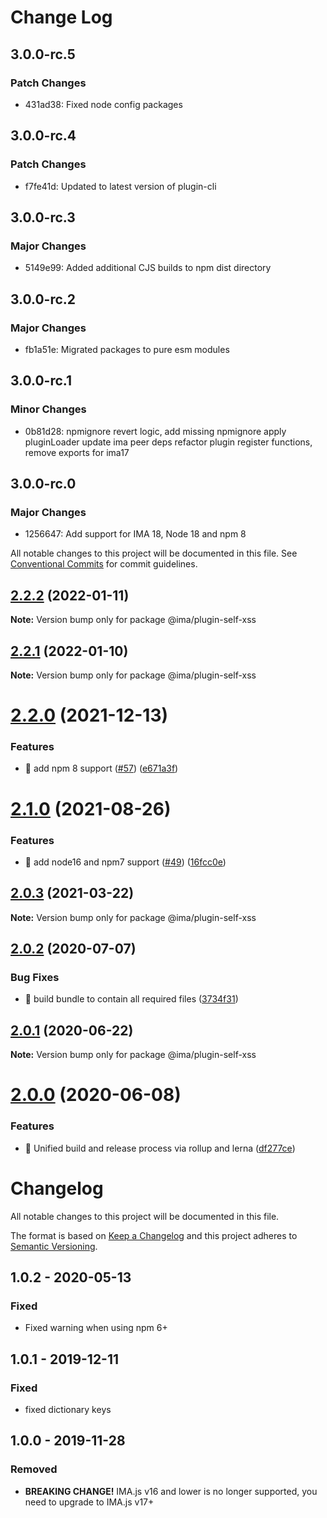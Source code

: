 # Change Log

## 3.0.0-rc.5

### Patch Changes

- 431ad38: Fixed node config packages

## 3.0.0-rc.4

### Patch Changes

- f7fe41d: Updated to latest version of plugin-cli

## 3.0.0-rc.3

### Major Changes

- 5149e99: Added additional CJS builds to npm dist directory

## 3.0.0-rc.2

### Major Changes

- fb1a51e: Migrated packages to pure esm modules

## 3.0.0-rc.1

### Minor Changes

- 0b81d28: npmignore revert logic, add missing npmignore
  apply pluginLoader
  update ima peer deps
  refactor plugin register functions, remove exports for ima17

## 3.0.0-rc.0

### Major Changes

- 1256647: Add support for IMA 18, Node 18 and npm 8

All notable changes to this project will be documented in this file.
See [Conventional Commits](https://conventionalcommits.org) for commit guidelines.

## [2.2.2](https://github.com/seznam/IMA.js-plugins/compare/@ima/plugin-self-xss@2.2.1...@ima/plugin-self-xss@2.2.2) (2022-01-11)

**Note:** Version bump only for package @ima/plugin-self-xss

## [2.2.1](https://github.com/seznam/IMA.js-plugins/compare/@ima/plugin-self-xss@2.2.0...@ima/plugin-self-xss@2.2.1) (2022-01-10)

**Note:** Version bump only for package @ima/plugin-self-xss

# [2.2.0](https://github.com/seznam/IMA.js-plugins/compare/@ima/plugin-self-xss@2.1.0...@ima/plugin-self-xss@2.2.0) (2021-12-13)

### Features

- 🎸 add npm 8 support ([#57](https://github.com/seznam/IMA.js-plugins/issues/57)) ([e671a3f](https://github.com/seznam/IMA.js-plugins/commit/e671a3fb8d87c39c2da43339782fdca4bf78375d))

# [2.1.0](https://github.com/seznam/IMA.js-plugins/compare/@ima/plugin-self-xss@2.0.3...@ima/plugin-self-xss@2.1.0) (2021-08-26)

### Features

- 🎸 add node16 and npm7 support ([#49](https://github.com/seznam/IMA.js-plugins/issues/49)) ([16fcc0e](https://github.com/seznam/IMA.js-plugins/commit/16fcc0eab73da5651171d110100e5a5ec9cbdcf1))

## [2.0.3](https://github.com/seznam/IMA.js-plugins/compare/@ima/plugin-self-xss@2.0.2...@ima/plugin-self-xss@2.0.3) (2021-03-22)

**Note:** Version bump only for package @ima/plugin-self-xss

## [2.0.2](https://github.com/seznam/IMA.js-plugins/compare/@ima/plugin-self-xss@2.0.1...@ima/plugin-self-xss@2.0.2) (2020-07-07)

### Bug Fixes

- 🐛 build bundle to contain all required files ([3734f31](https://github.com/seznam/IMA.js-plugins/commit/3734f31f02ca5e81d0f8f0ad8b46d0f6560f3c4e))

## [2.0.1](https://github.com/seznam/IMA.js-plugins/compare/@ima/plugin-self-xss@2.0.0...@ima/plugin-self-xss@2.0.1) (2020-06-22)

**Note:** Version bump only for package @ima/plugin-self-xss

# [2.0.0](https://github.com/seznam/IMA.js-plugins/compare/@ima/plugin-self-xss@1.0.2...@ima/plugin-self-xss@2.0.0) (2020-06-08)

### Features

- 🎸 Unified build and release process via rollup and lerna ([df277ce](https://github.com/seznam/IMA.js-plugins/commit/df277ce5bae0cacc9c5b4d6957bdc786ac9cf571))

# Changelog

All notable changes to this project will be documented in this file.

The format is based on [Keep a Changelog](http://keepachangelog.com/en/1.0.0/)
and this project adheres to [Semantic Versioning](http://semver.org/spec/v2.0.0.html).

## 1.0.2 - 2020-05-13

### Fixed

- Fixed warning when using npm 6+

## 1.0.1 - 2019-12-11

### Fixed

- fixed dictionary keys

## 1.0.0 - 2019-11-28

### Removed

- **BREAKING CHANGE!** IMA.js v16 and lower is no longer supported, you need to upgrade to IMA.js v17+
